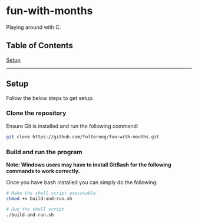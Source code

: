 # fun-with-months

Playing around with C.

## Table of Contents
[Setup](#setup)

***

<a name="setup"></a>

## Setup

Follow the below steps to get setup.

### Clone the repository

Ensure Git is installed and run the following command:

```Bash
git clone https://github.com/folterung/fun-with-months.git
```

### Build and run the program

**Note: Windows users may have to install GitBash for the following commands to work correctly.**

Once you have bash installed you can simply do the following:

```Bash
# Make the shell script executable
chmod +x build-and-run.sh

# Run the shell script
./build-and-run.sh
```

